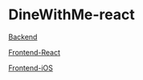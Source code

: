 # DineWithMe-react

[Backend](https://github.com/tomasgule/dineWithMe-backend)

[Frontend-React](https://github.com/tomasgule/dineWithMe-react)

[Frontend-iOS](https://github.com/tomasgule/dineWithMe-iOS)

